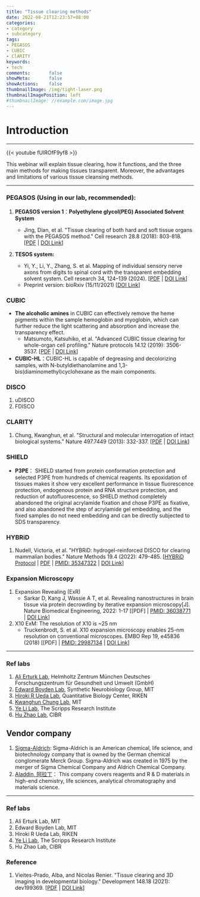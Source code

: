 ```yaml
---
title: "Tissue clearing methods"
date: 2022-08-21T12:23:57+08:00
categories:
- category
- subcategory
tags:
- PEGASOS
- CUBIC
- ClARITY
keywords:
- tech
comments:       false
showMeta:       false
showActions:    false
thumbnailImage: /img/tight-laser.png
thumbnailImagePosition: left
#thumbnailImage: //example.com/image.jpg
---
```



# Introduction

---
{{< youtube fUlROfF9yf8 >}}

This webinar will explain tissue clearing, how it functions, and the three main methods for making tissues transparent. Moreover, the advantages and limitations of various tissue cleansing methods.

---

### PEGASOS (Using in our lab, recommended):
1. **PEGASOS version 1**：**Polyethylene glycol(PEG) Associated Solvent System** 
    - Jing, Dian, et al. "Tissue clearing of both hard and soft tissue organs with the PEGASOS method." Cell research 28.8 (2018): 803-818. [[PDF](https://pkueducn-my.sharepoint.com/:b:/g/personal/lijun0705_pku_edu_cn/EcRC9PmbyA9BrlgLKSaS3bIB9E8yuXrCHZV1DNa0FvrtzA?e=cCFpYf) |  [DOI Link](https://doi.org/10.1038/s41422-018-0049-z)]

2. **TESOS system:** 
    - Yi, Y., Li, Y., Zhang, S. et al. Mapping of individual sensory nerve axons from digits to spinal cord with the transparent embedding solvent system. Cell research 34, 124–139 (2024). [[PDF](https://www.nature.com/articles/s41422-023-00867-3.pdf) |  [DOI Link](https://doi.org/10.1038/s41422-023-00867-3)]
    - Preprint version: bioRxiv (15/11/2021) [[DOI Link](https://doi.org/10.1101/2021.11.13.467610)]


### **CUBIC** 
- **The alcoholic amines** in CUBIC can effectively remove the heme pigments within the sample hemoglobin and myoglobin, which can further reduce the light scattering and absorption and increase the transparency effect.
    - Matsumoto, Katsuhiko, et al. "Advanced CUBIC tissue clearing for whole-organ cell profiling." Nature protocols 14.12 (2019): 3506-3537. [[PDF](https://pkueducn-my.sharepoint.com/:b:/g/personal/lijun0705_pku_edu_cn/EWJ98QI4jH9EilElkpcsP_YBHCZWy2BbVRPylE8RaoM48w?e=1hmNwM) | [DOI Link](https://doi.org/10.1038/s41596-019-0240-9)] 
- **CUBIC-HL**：CUBIC-HL is capable of degreasing and decolorizing samples, with N-butyldiethanolamine and 1,3-bis(diaminomethyl)cyclohexane as the main components.

### **DISCO**
1. uDISCO
2. FDISCO


### **CLARITY**
1. Chung, Kwanghun, et al. "Structural and molecular interrogation of intact biological systems." Nature 497.7449 (2013): 332-337.
[[PDF](https://pkueducn-my.sharepoint.com/:b:/g/personal/lijun0705_pku_edu_cn/EeRWa1y-2KRAkXVZSb9BWCEBxPE4tILssQiVjyazDavKYw?e=Zz1x8K) | [DOI Link](https://doi.org/10.1038/nature12107)] 

### **SHIELD**
- **P3PE**： SHIELD started from protein conformation protection and selected P3PE from hundreds of chemical reagents. Its epoxidation of tissues makes it show very excellent performance in tissue fluorescence protection, endogenous protein and RNA structure protection, and reduction of autofluorescence, so SHIELD method completely abandoned the original acrylamide fixation and chose P3PE as fixative, and also abandoned the step of acrylamide gel embedding, and the fixed samples do not need embedding and can be directly subjected to SDS transparency.


### **HYBRiD**
1. Nudell, Victoria, et al. "HYBRiD: hydrogel-reinforced DISCO for clearing mammalian bodies." Nature Methods 19.4 (2022): 479-485. [[HYBRiD Protocol](https://pkueducn-my.sharepoint.com/:b:/g/personal/lijun0705_pku_edu_cn/Ebg4JFincUFEuKS9YgpUKPMBzZK74iKDo1ZKjsGY7h-YvA?e=metnlq) |  [PDF](https://pkueducn-my.sharepoint.com/:b:/g/personal/lijun0705_pku_edu_cn/Ebq6ijWvJd5JvViypRDJ_MEBIDvp5nk4LBZKgMUlrut8Eg?e=IkTZVR) | [PMID: 35347322](https://pubmed.ncbi.nlm.nih.gov/35347322/) | [DOI Link](https://doi.org/10.1038/s41592-022-01427-0)] 




### **Expansion Microscopy**
1. Expansion Revealing (ExR)
    - Sarkar D, Kang J, Wassie A T, et al. Revealing nanostructures in brain tissue via protein decrowding by iterative expansion microscopy[J]. Nature Biomedical Engineering, 2022: 1-17 [[PDF] | [PMID: 36038771](https://pubmed.ncbi.nlm.nih.gov/36038771/) | [DOI Link](https://doi.org/10.1038/s41551-022-00912-3)]
2. X10 ExM: The resolution of X10 is ~25 nm
    - Truckenbrodt, S. et al. X10 expansion microscopy enables 25-nm resolution on conventional microscopes. EMBO Rep 19, e45836 (2018) [[PDF] | [PMID: 29987134](https://pubmed.ncbi.nlm.nih.gov/29987134/) | [DOI Link](https://doi.org/10.15252/embr.201845836)]
  

---
### **Ref labs**
1. [Ali Erturk Lab](http://erturk-lab.com/), Helmholtz Zentrum München
Deutsches Forschungszentrum für Gesundheit und Umwelt (GmbH)
2. [Edward Boyden Lab](http://syntheticneurobiology.org/), Synthetic Neurobiology Group, MIT
3. [Hiroki R Ueda Lab](http://www.qbic.riken.jp/syn-bio/publications/index.html), Quantitative Biology Center, RIKEN
4. [Kwanghun Chung Lab](http://www.chunglab.org/), MIT
5. [Ye Li Lab](https://www.ye-lab.org/team), The Scripps Research Institute
6. [Hu Zhao Lab](https://www.cibr.ac.cn/science/team/detail/731?language=en), CIBR


## Vendor company
1. [Sigma-Aldrich](https://www.sigmaaldrich.com/US/en): Sigma-Aldrich is an American chemical, life science, and biotechnology company that is owned by the German chemical conglomerate Merck Group. Sigma-Aldrich was created in 1975 by the merger of Sigma Chemical Company and Aldrich Chemical Company.
2. [Aladdin, 阿拉丁](http://api.aladdin-e.com/)： This company covers reagents and R & D materials in high-end chemistry, life sciences, analytical chromatography and materials science.




---
### **Ref labs**
1. Ali Erturk Lab, MIT
2. Edward Boyden Lab, MIT
3. Hiroki R Ueda Lab, RIKEN
4. [Ye Li Lab](https://www.ye-lab.org/team), The Scripps Research Institute
5. Hu Zhao Lab, CIBR



### Reference
1. Vieites-Prado, Alba, and Nicolas Renier. "Tissue clearing and 3D imaging in developmental biology." Development 148.18 (2021): dev199369. [[PDF](https://pkueducn-my.sharepoint.com/:b:/g/personal/lijun0705_pku_edu_cn/EXtq7XqWdAVGooPpTW88xVIB1XXXNMJYIeGLrT8l9AUt-w?e=UV26jB) | [DOI Link](https://doi.org/10.1242/dev.199369)]